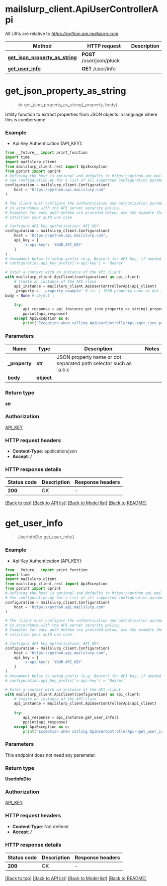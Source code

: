 # mailslurp_client.ApiUserControllerApi

All URIs are relative to *https://python.api.mailslurp.com*

Method | HTTP request | Description
------------- | ------------- | -------------
[**get_json_property_as_string**](ApiUserControllerApi#get_json_property_as_string) | **POST** /user/json/pluck | 
[**get_user_info**](ApiUserControllerApi#get_user_info) | **GET** /user/info | 


# **get_json_property_as_string**
> str get_json_property_as_string(_property, body)



Utility function to extract properties from JSON objects in language where this is cumbersome.

### Example

* Api Key Authentication (API_KEY):
```python
from __future__ import print_function
import time
import mailslurp_client
from mailslurp_client.rest import ApiException
from pprint import pprint
# Defining the host is optional and defaults to https://python.api.mailslurp.com
# See configuration.py for a list of all supported configuration parameters.
configuration = mailslurp_client.Configuration(
    host = "https://python.api.mailslurp.com"
)

# The client must configure the authentication and authorization parameters
# in accordance with the API server security policy.
# Examples for each auth method are provided below, use the example that
# satisfies your auth use case.

# Configure API key authorization: API_KEY
configuration = mailslurp_client.Configuration(
    host = "https://python.api.mailslurp.com",
    api_key = {
        'x-api-key': 'YOUR_API_KEY'
    }
)
# Uncomment below to setup prefix (e.g. Bearer) for API key, if needed
# configuration.api_key_prefix['x-api-key'] = 'Bearer'

# Enter a context with an instance of the API client
with mailslurp_client.ApiClient(configuration) as api_client:
    # Create an instance of the API class
    api_instance = mailslurp_client.ApiUserControllerApi(api_client)
    _property = '_property_example' # str | JSON property name or dot separated path selector such as `a.b.c`
body = None # object | 

    try:
        api_response = api_instance.get_json_property_as_string(_property, body)
        pprint(api_response)
    except ApiException as e:
        print("Exception when calling ApiUserControllerApi->get_json_property_as_string: %s\n" % e)
```

### Parameters

Name | Type | Description  | Notes
------------- | ------------- | ------------- | -------------
 **_property** | **str**| JSON property name or dot separated path selector such as &#x60;a.b.c&#x60; | 
 **body** | **object**|  | 

### Return type

**str**

### Authorization

[API_KEY](../README#API_KEY)

### HTTP request headers

 - **Content-Type**: application/json
 - **Accept**: */*

### HTTP response details
| Status code | Description | Response headers |
|-------------|-------------|------------------|
**200** | OK |  -  |

[[Back to top]](#) [[Back to API list]](../README#documentation-for-api-endpoints) [[Back to Model list]](../README#documentation-for-models) [[Back to README]](../README)

# **get_user_info**
> UserInfoDto get_user_info()



### Example

* Api Key Authentication (API_KEY):
```python
from __future__ import print_function
import time
import mailslurp_client
from mailslurp_client.rest import ApiException
from pprint import pprint
# Defining the host is optional and defaults to https://python.api.mailslurp.com
# See configuration.py for a list of all supported configuration parameters.
configuration = mailslurp_client.Configuration(
    host = "https://python.api.mailslurp.com"
)

# The client must configure the authentication and authorization parameters
# in accordance with the API server security policy.
# Examples for each auth method are provided below, use the example that
# satisfies your auth use case.

# Configure API key authorization: API_KEY
configuration = mailslurp_client.Configuration(
    host = "https://python.api.mailslurp.com",
    api_key = {
        'x-api-key': 'YOUR_API_KEY'
    }
)
# Uncomment below to setup prefix (e.g. Bearer) for API key, if needed
# configuration.api_key_prefix['x-api-key'] = 'Bearer'

# Enter a context with an instance of the API client
with mailslurp_client.ApiClient(configuration) as api_client:
    # Create an instance of the API class
    api_instance = mailslurp_client.ApiUserControllerApi(api_client)
    
    try:
        api_response = api_instance.get_user_info()
        pprint(api_response)
    except ApiException as e:
        print("Exception when calling ApiUserControllerApi->get_user_info: %s\n" % e)
```

### Parameters
This endpoint does not need any parameter.

### Return type

[**UserInfoDto**](UserInfoDto)

### Authorization

[API_KEY](../README#API_KEY)

### HTTP request headers

 - **Content-Type**: Not defined
 - **Accept**: */*

### HTTP response details
| Status code | Description | Response headers |
|-------------|-------------|------------------|
**200** | OK |  -  |

[[Back to top]](#) [[Back to API list]](../README#documentation-for-api-endpoints) [[Back to Model list]](../README#documentation-for-models) [[Back to README]](../README)

